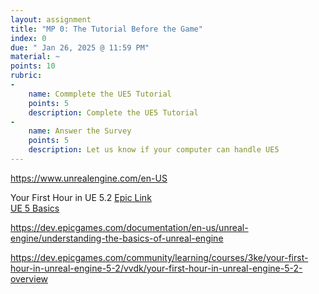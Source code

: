 ```yaml
---
layout: assignment
title: "MP 0: The Tutorial Before the Game"
index: 0
due: " Jan 26, 2025 @ 11:59 PM"
material: ~
points: 10
rubric:
-
    name: Commplete the UE5 Tutorial
    points: 5
    description: Complete the UE5 Tutorial
-
    name: Answer the Survey  
    points: 5
    description: Let us know if your computer can handle UE5 
---
```

https://www.unrealengine.com/en-US

Your First Hour in UE 5.2 [Epic Link](https://dev.epicgames.com/community/learning/courses/3ke/your-first-hour-in-unreal-engine-5-2/vvdk/your-first-hour-in-unreal-engine-5-2-overview)<br/>
              [UE 5 Basics](https://dev.epicgames.com/documentation/en-us/unreal-engine/understanding-the-basics-of-unreal-engine)


https://dev.epicgames.com/documentation/en-us/unreal-engine/understanding-the-basics-of-unreal-engine

https://dev.epicgames.com/community/learning/courses/3ke/your-first-hour-in-unreal-engine-5-2/vvdk/your-first-hour-in-unreal-engine-5-2-overview
